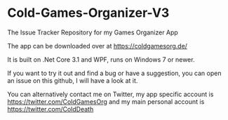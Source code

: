 # Cold-Games-Organizer-V3
The Issue Tracker Repository for my Games Organizer App

The app can be downloaded over at https://coldgamesorg.de/

It is built on .Net Core 3.1 and WPF, runs on Windows 7 or newer.

If you want to try it out and find a bug or have a suggestion, you can open an issue on this github, I will have a look at it.

You can alternatively contact me on Twitter, my app specific account is https://twitter.com/ColdGamesOrg and my main personal account is https://twitter.com/ColdDeath
